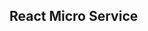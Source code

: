 <!--
 * @Author: your name
 * @Date: 2020-05-29 16:59:54
 * @LastEditTime: 2020-05-29 17:01:38
 * @LastEditors: Please set LastEditors
 * @Description: In User Settings Edit
 * @FilePath: /react-micro/READEME.md
--> 
## React Micro Service